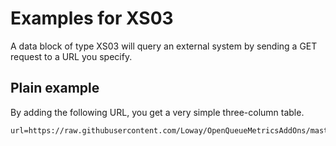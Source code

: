 # Examples for XS03

A data block of type XS03 will query an external system by sending a GET request to a URL you specify.


## Plain example

By adding the following URL, you get a very simple three-column table.

	url=https://raw.githubusercontent.com/Loway/OpenQueueMetricsAddOns/master/xs03_json_example/example_plain.json



